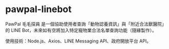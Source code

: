 # pawpal-linebot
PawPal 毛毛探員 是一個協助使用者查詢「動物認養資訊」與「附近合法獸醫院」的 LINE Bot，未來如有空將加入特定寵物業合法名單查詢功能（隨緣製作）。

使用技術：Node.js、Axios、LINE Messaging API、政府開放平台 API。